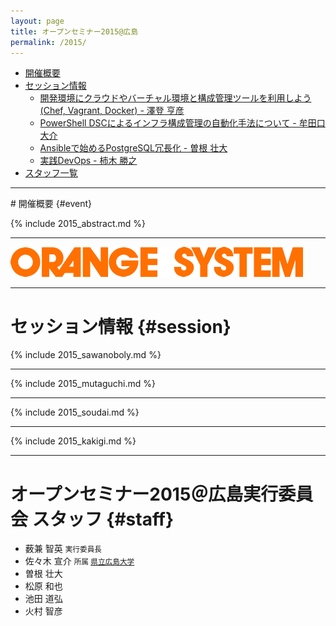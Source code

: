 ```yaml
---
layout: page
title: オープンセミナー2015@広島
permalink: /2015/
---
```



* [開催概要](#event)
* [セッション情報](#session)
  * [開発環境にクラウドやバーチャル環境と構成管理ツールを利用しよう(Chef, Vagrant, Docker) - 澤登 亨彦](#sawanoboly)
  * [PowerShell DSCによるインフラ構成管理の自動化手法について - 牟田口 大介](#mutaguchi)
  * [Ansibleで始めるPostgreSQL冗長化 - 曽根 壮大](#soudai)
  * [実践DevOps - 柿木 勝之](#kakigi)
* [スタッフ一覧](#staff)


---

<div class="event" markdown="1">
# 開催概要 {#event}

{% include 2015_abstract.md %}
</div>

---

[![オレンジシステム](/img/orange_468.png)](http://www.orange.co.jp/)

---


# セッション情報 {#session}

<div class="session" markdown="1">
{% include 2015_sawanoboly.md %}
</div>

---

<div class="session" markdown="1">
{% include 2015_mutaguchi.md %}
</div>

---

<div class="session" markdown="1">
{% include 2015_soudai.md %}
</div>

---

<div class="session" markdown="1">
{% include 2015_kakigi.md %}
</div>

---

# オープンセミナー2015＠広島実行委員会 スタッフ {#staff}

* 薮兼 智英 <small>実行委員長</small>
* 佐々木 宣介 <small>所属 [県立広島大学](http://www.pu-hiroshima.ac.jp/)</small> [<i class="fa fa-facebook"></i>](https://www.facebook.com/profile.php?id=100005606825558)
* 曽根 壮大 [<i class="fa fa-link"></i>](http://soudai1025.blogspot.jp/) [<i class="fa fa-facebook"></i>](https://www.facebook.com/soudai.sone) [<i class="fa fa-twitter"></i>](http://twitter.com/soudai1025) [<i class="fa fa-github"></i>](https://github.com/soudai)
* 松原 和也 [<i class="fa fa-link"></i>](http://106n.net/toro/blog/) [<i class="fa fa-facebook"></i>](https://www.facebook.com/KzMatsubara?fref=ts) [<i class="fa fa-twitter"></i>](http://twitter.com/Toro_kun) [<i class="fa fa-github"></i>](http://github.com/Torokun)
* 池田 道弘 [<i class="fa fa-facebook"></i>](https://www.facebook.com/ikeda.shogouki)
* 火村 智彦 [<i class="fa fa-link"></i>](http://eiel.info/)[<i class="fa fa-facebook"></i>](https://www.facebook.com/eielh) [<i class="fa fa-twitter"></i>](https://twitter.com/eielh) [<i class="fa fa-github"></i>](https://github.com/eiel)
